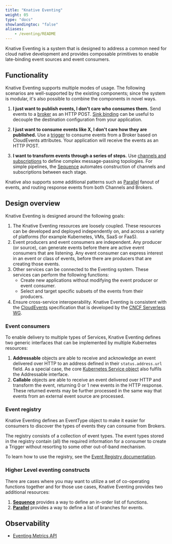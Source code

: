 ```yaml
---
title: "Knative Eventing"
weight: 05
type: "docs"
showlandingtoc: "false"
aliases:
    - /eventing/README
---
```


Knative Eventing is a system that is designed to address a common need for cloud
native development and provides composable primitives to enable late-binding
event sources and event consumers.

## Functionality

Knative Eventing supports multiple modes of usage. The following scenarios are
well-supported by the existing components; since the system is modular, it's
also possible to combine the components in novel ways.

1. **I just want to publish events, I don't care who consumes them.** Send
   events to a [broker](./broker) as an HTTP POST. [Sink binding](./sources/sinkbinding) can be useful to decouple the destination
   configuration from your application.

1. **I just want to consume events like X, I don't care how they are
   published.** Use a [trigger](./triggers) to consume events from a Broker based
   on CloudEvents attributes. Your application will receive the events as an
   HTTP POST.

1. **I want to transform events through a series of steps.** Use [channels and
   subscriptions](./channels) to define complex message-passing topologies. For
   simple pipelines, the [Sequence](./flows/sequence) automates construction of
   channels and subscriptions between each stage.

Knative also supports some additional patterns such as
[Parallel](./flows/parallel) fanout of events, and routing response events from
both Channels and Brokers.

## Design overview

Knative Eventing is designed around the following goals:

1. The Knative Eventing resources are loosely coupled. These resources can be
   developed and deployed independently on, and across a variety of platforms
   (for example Kubernetes, VMs, SaaS or FaaS).
1. Event producers and event consumers are independent. Any producer (or
   source), can generate events before there are active event consumers that are
   listening. Any event consumer can express interest in an event or class of
   events, before there are producers that are creating those events.
1. Other services can be connected to the Eventing system. These services can
   perform the following functions:
   - Create new applications without modifying the event producer or event
     consumer.
   - Select and target specific subsets of the events from their producers.
1. Ensure cross-service interoperability. Knative Eventing is consistent with
   the
   [CloudEvents](https://github.com/cloudevents/spec/blob/master/spec.md#design-goals)
   specification that is developed by the
   [CNCF Serverless WG](https://lists.cncf.io/g/cncf-wg-serverless).

### Event consumers

To enable delivery to multiple types of Services, Knative Eventing defines two
generic interfaces that can be implemented by multiple Kubernetes resources:

1. **Addressable** objects are able to receive and acknowledge an event
   delivered over HTTP to an address defined in their `status.address.url`
   field. As a special case, the core
   [Kubernetes Service object](https://kubernetes.io/docs/reference/generated/kubernetes-api/v1.18/#service-v1-core)
   also fulfils the Addressable interface.
1. **Callable** objects are able to receive an event delivered over HTTP and
   transform the event, returning 0 or 1 new events in the HTTP response. These
   returned events may be further processed in the same way that events from an
   external event source are processed.

### Event registry

Knative Eventing defines an EventType object to make it easier for consumers to
discover the types of events they can consume from Brokers.

The registry consists of a collection of event types. The event types stored in
the registry contain (all) the required information for a consumer to create a
Trigger without resorting to some other out-of-band mechanism.

To learn how to use the registry, see the
[Event Registry documentation](./event-registry).

### Higher Level eventing constructs

There are cases where you may want to utilize a set of co-operating functions
together and for those use cases, Knative Eventing provides two additional
resources:

1. **[Sequence](./flows/sequence)** provides a way to define an in-order list of functions.
1. **[Parallel](./flows/parallel)** provides a way to define a list of branches for events.

## Observability

- [Eventing Metrics API](./metrics.md)
